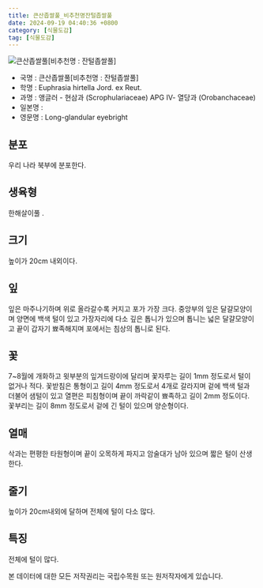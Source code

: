 ```yaml
---
title: 큰산좁쌀풀_비추천명잔털좁쌀풀
date: 2024-09-19 04:40:36 +0800
category: [식물도감]
tag: [식물도감]
---
```




![큰산좁쌀풀[비추천명 : 잔털좁쌀풀]](/fileUpload/plants/basic/Scrophulariaceae/Euphrasia/9477/1_th2.JPG)
- 국명 : 큰산좁쌀풀[비추천명 : 잔털좁쌀풀]
- 학명 : Euphrasia hirtella Jord. ex Reut.
- 과명 : 앵글러 - 현삼과 (Scrophulariaceae) APG Ⅳ- 열당과 (Orobanchaceae)
- 일본명 : 
- 영문명 : Long-glandular eyebright


## 분포
우리 나라 북부에 분포한다.
## 생육형
한해살이풀 .
## 크기
높이가 20cm 내외이다.
## 잎
잎은 마주나기하며 위로 올라갈수록 커지고 포가 가장 크다. 중앙부의 잎은 달걀모양이며 양면에 백색 털이 있고 가장자리에 다소 깊은 톱니가 있으며 톱니는 넓은 달걀모양이고 끝이 갑자기 뾰족해지며 포에서는 침상의 톱니로 된다.
## 꽃
7~8월에 개화하고 윗부분의 잎겨드랑이에 달리며 꽃자루는 길이 1mm 정도로서 털이 없거나 적다. 꽃받침은 통형이고 길이 4mm 정도로서 4개로 갈라지며 겉에 백색 털과 더불어 샘털이 있고 열편은 피침형이며 끝이 까락같이 뾰족하고 길이 2mm 정도이다. 꽃부리는 길이 8mm 정도로서 겉에 긴 털이 있으며 양순형이다.
## 열매
삭과는 편평한 타원형이며 끝이 오목하게 파지고 암술대가 남아 있으며 짧은 털이 산생한다.
## 줄기
높이가 20cm내외에 달하며 전체에 털이 다소 많다.
## 특징
전체에 털이 많다.






본 데이터에 대한 모든 저작권리는 국립수목원 또는 원저작자에게 있습니다.

